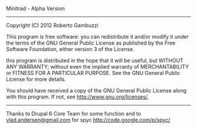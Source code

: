 Minitrad - Alpha Version                                                        

********************************************************************************
Copyright (C) 2012 Roberto Gambuzzi

This program is free software: you can redistribute it and/or modify
it under the terms of the GNU General Public License as published by
the Free Software Foundation, either version 3 of the License.

this program is distributed in the hope that it will be useful,
but WITHOUT ANY WARRANTY; without even the implied warranty of
MERCHANTABILITY or FITNESS FOR A PARTICULAR PURPOSE.  See the
GNU General Public License for more details.

You should have received a copy of the GNU General Public License
along with this program.  If not, see <http://www.gnu.org/licenses/>.
********************************************************************************

Thanks to Drupal 6 Core Team for some function 
and to vlad.andersen@gmail.com for spyc http://code.google.com/p/spyc/